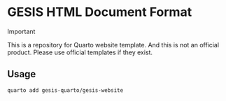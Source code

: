 # GESIS HTML Document Format

> [!IMPORTANT]
>This is a repository for Quarto website template. And this is not an official product. Please use official templates if they exist.

## Usage

```bash
quarto add gesis-quarto/gesis-website
```

